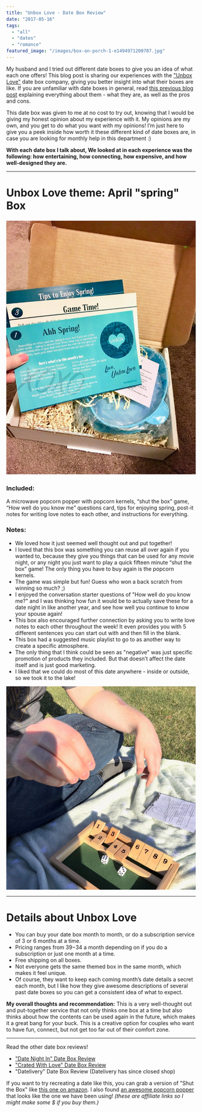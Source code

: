 ```yaml
---
title: "Unbox Love - Date Box Review"
date: "2017-05-16"
tags:
  - "all"
  - "dates"
  - "romance"
featured_image: "/images/box-on-porch-1-e1494971200707.jpg"
---
```


My husband and I tried out different date boxes to give you an idea of what each one offers! This blog post is sharing our experiences with the ["Unbox Love"](https://unboxlove.com) date box company, giving you better insight into what their boxes are like. If you are unfamiliar with date boxes in general, read [this previous blog post](https://freshlymarried.com/what-you-should-know-about-date-boxes/) explaining everything about them - what they are, as well as the pros and cons.

This date box was given to me at no cost to try out, knowing that I would be giving my honest opinion about my experience with it. My opinions are my own, and you get to do what you want with my opinions! I’m just here to give you a peek inside how worth it these different kind of date boxes are, in case you are looking for monthly help in this department :)

**With each date box I talk about, We looked at in each experience was the following: how entertaining, how connecting, how expensive, and how well-designed they are.**

* * *

# Unbox Love theme: April "spring" Box

### ![date night boxes, date boxes, unbox love date boxes, unbox love, unbox love review, unbox love date experience, date box review, are date boxes worth it, are date boxes fun, date boxes for couples, creative dates for couples, creative date night boxes for couples, best date boxes, unbox love april box, date box recommendations, newlyweds, newlywed life, creative date ideas](/images/IMG_2753.jpg)

### **Included:**

A microwave popcorn popper with popcorn kernels, “shut the box” game, “How well do you know me” questions card, tips for enjoying spring, post-it notes for writing love notes to each other, and instructions for everything.

### **Notes:**

- We loved how it just seemed well thought out and put together!
- I loved that this box was something you can reuse all over again if you wanted to, because they give you things that can be used for any movie night, or any night you just want to play a quick fifteen minute “shut the box” game! The only thing you have to buy again is the popcorn kernels. 
- The game was simple but fun! Guess who won a back scratch from winning so much? ;)
- I enjoyed the conversation starter questions of "How well do you know me?" and I was thinking how fun it would be to actually save these for a date night in like another year, and see how well you continue to know your spouse again!
- This box also encouraged further connection by asking you to write love notes to each other throughout the week! It even provides you with 5 different sentences you can start out with and then fill in the blank.
- This box had a suggested music playlist to go to as another way to create a specific atmosphere.
- The only thing that I think could be seen as "negative" was just specific promotion of products they included. But that doesn’t affect the date itself and is just good marketing.
- I liked that we could do most of this date anywhere - inside or outside, so we took it to the lake!

![date night boxes, date boxes, unbox love date boxes, unbox love, unbox love review, unbox love date experience, date box review, are date boxes worth it, are date boxes fun, date boxes for couples, creative dates for couples, creative date night boxes for couples, best date boxes, unbox love april box, date box](/images/IMG_1778.jpg)

* * *

# Details about Unbox Love

- You can buy your date box month to month, or do a subscription service of 3 or 6 months at a time.
- Pricing ranges from $39-$34 a month depending on if you do a subscription or just one month at a time.
- Free shipping on all boxes.
- Not everyone gets the same themed box in the same month, which makes it feel unique.
- Of course, they want to keep each coming month’s date details a secret each month, but I like how they give awesome descriptions of several past date boxes so you can get a consistent idea of what to expect.

**My overall thoughts and recommendation:** This is a very well-thought out and put-together service that not only thinks one box at a time but also thinks about how the contents can be used again in the future, which makes it a great bang for your buck. This is a creative option for couples who want to have fun, connect, but not get too far out of their comfort zone.

* * *

Read the other date box reviews!

- ["Date Night In" Date Box Review](https://freshlymarried.com/date-night-in-date-box-review/)
- ["Crated With Love" Date Box Review](https://freshlymarried.com/crated-with-love-date-box-review/)
- "Datelivery" Date Box Review (Datelivery has since closed shop)

If you want to try recreating a date like this, you can grab a version of "Shut the Box" like [this one on amazon](https://amzn.to/2qInVri). I also found [an awesome popcorn popper](https://amzn.to/2JU3Iau) that looks like the one we have been using! _(these are affiliate links so I might make some $ if you buy them.)_
